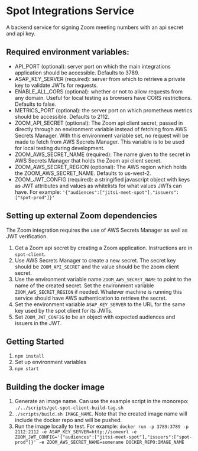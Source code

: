 # Spot Integrations Service

A backend service for signing Zoom meeting numbers with an api secret and api key.

## Required environment variables:
- API_PORT (optional): server port on which the main integrations application should be accessible. Defaults to 3789.
- ASAP_KEY_SERVER (required): server from which to retrieve a private key to validate JWTs for requests.
- ENABLE_ALL_CORS (optional): whether or not to allow requests from any domain. Useful for local testing as browsers have CORS restrictions. Defaults to false.
- METRICS_PORT (optional): the server port on which prometheus metrics should be accessible. Defaults to 2112.
- ZOOM_API_SECRET (optional): The Zoom api client secret, passed in directly through an environment variable instead of fetching from AWS Secrets Manager. With this environment variable set, no request will be made to fetch from AWS Secrets Manager. This variable is to be used for local testing during development.
- ZOOM_AWS_SECRET_NAME (required): The name given to the secret in AWS Secrets Manager that holds the Zoom api client secret.
- ZOOM_AWS_SECRET_REGION (optional): The AWS region which holds the ZOOM_AWS_SECRET_NAME. Defaults to us-west-2.
- ZOOM_JWT_CONFIG (required): a stringified javascript object with keys as JWT attributes and values as whitelists for what values JWTs can have. For example: `'{"audiences":["jitsi-meet-spot"],"issuers":["spot-prod"]}'`

## Setting up external Zoom dependencies
The Zoom integration requires the use of AWS Secrets Manager as well as JWT verification.

1. Get a Zoom api secret by creating a Zoom application. Instructions are in `spot-client`.
1. Use AWS Secrets Manager to create a new secret. The secret key should be `ZOOM_API_SECRET` and the value should be the zoom client secret.
1. Use the environment variable name `ZOOM_AWS_SECRET_NAME` to point to the name of the created secret. Set the environment variable `ZOOM_AWS_SECRET_REGION` if needed. Whatever machine is running this service should have AWS authentication to retrieve the secret.
1. Set the environment variable `ASAP_KEY_SERVER` to the URL for the same key used by the spot client for its JWTs.
1. Set `ZOOM_JWT_CONFIG` to be an object with expected audiences and issuers in the JWT.

## Getting Started
1. `npm install`
1. Set up environment variables
1. `npm start`

## Building the docker image
1. Generate an image name. Can use the example script in the monorepo: `./../scripts/get-spot-client-build-tag.sh`
1. `./scripts/build.sh IMAGE_NAME`. Note that the created image name will include the docker repo and will be pushed.
1. Run the image locally to test. For example: `docker run -p 3789:3789 -p 2112:2112 -e ASAP_KEY_SERVER=http://someurl -e ZOOM_JWT_CONFIG='{"audiences":["jitsi-meet-spot"],"issuers":["spot-prod"]}' -e ZOOM_AWS_SECRET_NAME=somename DOCKER_REPO:IMAGE_NAME`
